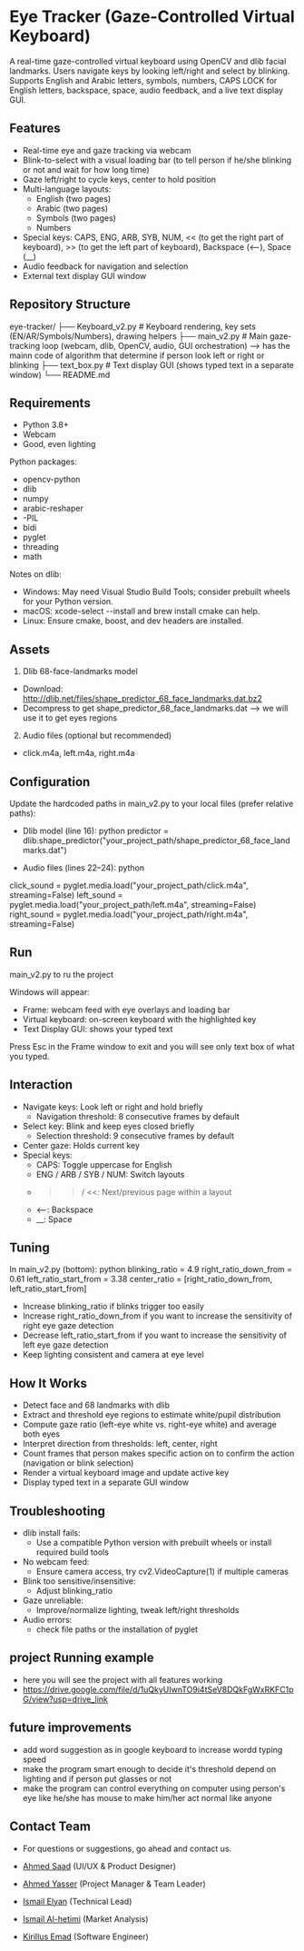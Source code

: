 # Eye Tracker (Gaze-Controlled Virtual Keyboard)

A real-time gaze-controlled virtual keyboard using OpenCV and dlib facial landmarks. Users navigate keys by looking left/right and select by blinking. Supports English and Arabic letters, symbols, numbers, CAPS LOCK for English letters, backspace, space, audio feedback, and a live text display GUI.

## Features

- Real-time eye and gaze tracking via webcam
- Blink-to-select with a visual loading bar (to tell person if he/she blinking or not and wait for how long time)
- Gaze left/right to cycle keys, center to hold position
- Multi-language layouts:
  - English (two pages)
  - Arabic (two pages)
  - Symbols (two pages)
  - Numbers
- Special keys: CAPS, ENG, ARB, SYB, NUM, << (to get the right part of keyboard), >> (to get the left part of keyboard), Backspace (<--), Space (__)
- Audio feedback for navigation and selection
- External text display GUI window

## Repository Structure


eye-tracker/
├── Keyboard_v2.py   # Keyboard rendering, key sets (EN/AR/Symbols/Numbers), drawing helpers
├── main_v2.py       # Main gaze-tracking loop (webcam, dlib, OpenCV, audio, GUI orchestration) --> has the mainn code of algorithm that determine if person look                         left or right or blinking
├── text_box.py      # Text display GUI (shows typed text in a separate window)
└── README.md


## Requirements

- Python 3.8+
- Webcam
- Good, even lighting

Python packages:
- opencv-python
- dlib
- numpy
- arabic-reshaper
- -PIL
- bidi
- pyglet
- threading
- math

Notes on dlib:
- Windows: May need Visual Studio Build Tools; consider prebuilt wheels for your Python version.
- macOS: xcode-select --install and brew install cmake can help.
- Linux: Ensure cmake, boost, and dev headers are installed.

## Assets

1) Dlib 68-face-landmarks model
- Download: http://dlib.net/files/shape_predictor_68_face_landmarks.dat.bz2
- Decompress to get shape_predictor_68_face_landmarks.dat --> we will use it to get eyes regions

2) Audio files (optional but recommended)
- click.m4a, left.m4a, right.m4a

## Configuration

Update the hardcoded paths in main_v2.py to your local files (prefer relative paths):

- Dlib model (line 16):
python
predictor = dlib.shape_predictor("your_project_path/shape_predictor_68_face_landmarks.dat")


- Audio files (lines 22–24):
python

click_sound = pyglet.media.load("your_project_path/click.m4a", streaming=False)
left_sound  = pyglet.media.load("your_project_path/left.m4a",  streaming=False)
right_sound = pyglet.media.load("your_project_path/right.m4a", streaming=False)


## Run

main_v2.py to ru the project


Windows will appear:
- Frame: webcam feed with eye overlays and loading bar
- Virtual keyboard: on-screen keyboard with the highlighted key
- Text Display GUI: shows your typed text

Press Esc in the Frame window to exit and you will see only text box of what you typed.

## Interaction

- Navigate keys: Look left or right and hold briefly
  - Navigation threshold: 8 consecutive frames by default
- Select key: Blink and keep eyes closed briefly
  - Selection threshold: 9 consecutive frames by default
- Center gaze: Holds current key
- Special keys:
  - CAPS: Toggle uppercase for English
  - ENG / ARB / SYB / NUM: Switch layouts
  - >> / <<: Next/previous page within a layout
  - <--: Backspace
  - __: Space

## Tuning

In main_v2.py (bottom):
python
blinking_ratio = 4.9
right_ratio_down_from = 0.61
left_ratio_start_from  = 3.38
center_ratio = [right_ratio_down_from, left_ratio_start_from]


- Increase blinking_ratio if blinks trigger too easily
- Increase right_ratio_down_from if you want to increase the sensitivity of right eye gaze detection
- Decrease left_ratio_start_from if you want to increase the sensitivity of left eye gaze detection
- Keep lighting consistent and camera at eye level

## How It Works

- Detect face and 68 landmarks with dlib
- Extract and threshold eye regions to estimate white/pupil distribution
- Compute gaze ratio (left-eye white vs. right-eye white) and average both eyes
- Interpret direction from thresholds: left, center, right
- Count frames that person makes specific action on to confirm the action (navigation or blink selection)
- Render a virtual keyboard image and update active key
- Display typed text in a separate GUI window

## Troubleshooting

- dlib install fails:
  - Use a compatible Python version with prebuilt wheels or install required build tools
- No webcam feed:
  - Ensure camera access, try cv2.VideoCapture(1) if multiple cameras
- Blink too sensitive/insensitive:
  - Adjust blinking_ratio
- Gaze unreliable:
  - Improve/normalize lighting, tweak left/right thresholds
- Audio errors:
  - check file paths or the installation of pyglet


## project Running example
- here you will see the project with all features working
- https://drive.google.com/file/d/1uQkyUIwnTO9i4tSeV8DQkFgWxRKFC1pG/view?usp=drive_link


## future improvements
- add word suggestion as in google keyboard to increase wordd typing speed
- make the program smart enough to decide it's threshold depend on lighting and if person put glasses or not
- make the program can control everything on computer using person's eye like he/she has mouse to make him/her act normal like anyone

  
## Contact Team
- For questions or suggestions, go ahead and contact us.
  
- [Ahmed Saad](https://github.com/Ahmedsaad427) (UI/UX & Product Designer)
- [Ahmed Yasser](https://github.com/ahmed-yasser-taha) (Project Manager & Team Leader)
- [Ismail Elyan](https://github.com/ismaillalyaan) (Technical Lead)
- [Ismail Al-hetimi](https://github.com/IsmailMohamed010) (Market Analysis)
- [Kirillus Emad](https://github.com/Kirillus-Emad) (Software Engineer)
